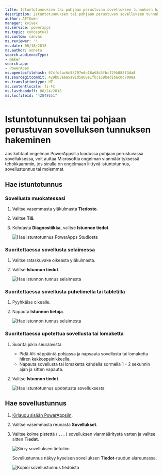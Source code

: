 ```yaml
---
title: Istuntotunnuksen tai pohjaan perustuvan sovelluksen tunnuksen hakeminen | Microsoft Docs
description: Istuntotunnuksen tai pohjaan perustuvan sovelluksen tunnuksen hakeminen PowerAppsissa vianmääritystä varten
author: AFTOwen
manager: kvivek
ms.service: powerapps
ms.topic: conceptual
ms.custom: canvas
ms.reviewer: ''
ms.date: 06/18/2018
ms.author: anneta
search.audienceType:
- maker
search.app:
- PowerApps
ms.openlocfilehash: 67cfe4ac6c53797e6a18a68d3fbcf29b088f3da8
ms.sourcegitcommit: 429b83aaa5a91d5868e1fbc169bed1bac0c709ea
ms.translationtype: HT
ms.contentlocale: fi-FI
ms.lasthandoff: 08/24/2018
ms.locfileid: "42848651"
---
```

# <a name="get-a-session-id-or-a-canvas-app-id"></a>Istuntotunnuksen tai pohjaan perustuvan sovelluksen tunnuksen hakeminen
Jos kohtaat ongelman PowerAppsilla luodussa pohjaan perustuvassa sovelluksessa, voit auttaa Microsoftia ongelman vianmäärityksessä tehokkaammin, jos sinulla on ongelmaan liittyvä istuntotunnus, sovellustunnus tai molemmat.

## <a name="get-the-session-id"></a>Hae istuntotunnus

### <a name="when-editing-an-app"></a>Sovellusta muokatessasi
1. Valitse vasemmasta yläkulmasta **Tiedosto**.

1. Valitse **Tili**.

1. Kohdasta **Diagnostiikka**, valitse **Istunnon tiedot**.

    ![Hae istuntotunnus PowerApps Studiosta](media/get-sessionid/studio.png)

### <a name="when-running-an-app-in-a-browser"></a>Suoritettaessa sovellusta selaimessa
1. Valitse rataskuvake oikeasta yläkulmasta.

1. Valitse **Istunnon tiedot**.

    ![Hae istunnon tunnus selaimesta](media/get-sessionid/browser.png)

### <a name="when-running-an-app-on-a-phone-or-a-tablet"></a>Suoritettaessa sovellusta puhelimella tai tabletilla
1. Pyyhkäise oikealle.

1. Napauta **Istunnon tietoja**.

    ![Hae istunnon tunnus selaimesta](media/get-sessionid/mobile.png)

### <a name="when-running-an-embedded-app-or-form"></a>Suoritettaessa upotettua sovellusta tai lomaketta
1. Suorita jokin seuraavista:

    - Pidä Alt-näppäintä pohjassa ja napsauta sovellusta tai lomaketta hiiren kakkospainikkeella.
    - Napauta sovellusta tai lomaketta kahdella sormella 1 – 2 sekunnin ajan ja sitten vapauta.

1. Valitse **Istunnon tiedot**.

    ![Hae istuntotunnus upotetusta sovelluksesta](media/get-sessionid/embedded.png)

## <a name="get-an-app-id"></a>Hae sovellustunnus
1. [Kirjaudu sisään PowerAppsiin](https://powerapps.microsoft.com).

1. Valitse vasemmasta reunasta **Sovellukset**.

1. Valitse kolme pistettä ( **. . .** ) sovelluksen vianmääritystä varten ja valitse sitten **Tiedot**.

    ![Siirry sovelluksen tietoihin](./media/get-sessionid/details.png)

    Sovellustunnus näkyy kyseisen sovelluksen **Tiedot**-ruudun alareunassa.

    ![Kopioi sovellustunnus tiedoista](./media/get-sessionid/app-id.png)
